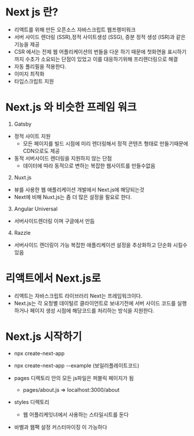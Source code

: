 # Next js 란?

- 리액트를 위해 만든 오픈소스 자바스크립트 웹프렝미워크
- 서버 사이드 렌더링 (SSR),정적 사이트생성 (SSG), 증분 정적 생성 (ISR)과 같은 기능을 제공
- CSR 에서는 전체 웹 어플리케이션의 번들을 다운 하기 때문에 첫화면을 표시하기 까지 수초가 소요되는 단점이 있었고 이를 대응하기위해 프리렌더링으로 해결
- 자동 폴리필을 적용한다.
- 이미지 최적화
- 타입스크립트 지원

# Next.js 와 비슷한 프레임 워크

1. Gatsby

- 정적 사이트 지원
  - 모든 페이지를 빌드 시점에 미리 렌더링해서 정적 콘텐츠 형태로 만들기때문에 CDN으로도 제공
- 동적 서버사이드 렌더링을 지원하지 않는 단점
  - 데이터에 따라 동적으로 변하는 복잡한 웹사이트를 만들수없음

2. Nuxt.js

- 뷰를 사용한 웹 애플리케이션 개발에서 Next.js에 해당되는것
- Next에 비해 Nuxt.js는 좀 더 많은 설정을 필요로 한다.

3. Angular Universal

- 서버사이드렌더링 이며 구글에서 만듬

4. Razzle

- 서버사이드 렌더링이 가능 복잡한 애플리케이션 설정을 추상화하고 단순화 시킬수있음

# 리액트에서 Next.js로

- 리액트는 자바스크립트 라이브러리 Next는 프레임워크이다.
- Next.js는 각 요청별 데이털르 클라이언트로 보내기전에 서버 사이드 코드를 실행 하거나 페이지 생성 시점에 해당코드를 처리하는 방식을 지원한다.

# Next.js 시작하기

- npx create-next-app <app-name>
- npx create-next-app <app-name> --example (보일러플레이트코드)

- pages 디렉토리 안의 모든 js파일은 퍼블릭 페이지가 됨
  - pages/about.js => localhost:3000/about
- styles 디렉토리

  - 웹 어플리케잇녀에서 사용하는 스타일시트를 둔다

- 바벨과 웹팩 설정 커스터마이징 이 가능하다

